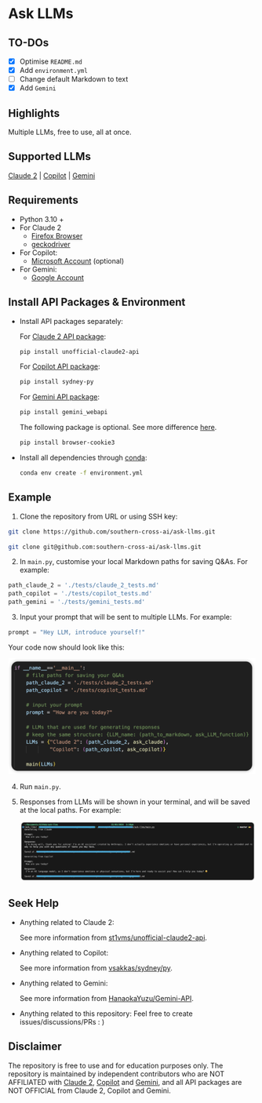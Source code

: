 # Ask LLMs

## TO-DOs
- [x] Optimise `README.md`
- [x] Add `environment.yml`
- [ ] Change default Markdown to text
- [x] Add `Gemini`

## Highlights

Multiple LLMs, free to use, all at once. 

## Supported LLMs
[Claude 2](https://www.anthropic.com/news/claude-2) | [Copilot](https://www.microsoft.com/en-au/microsoft-copilot/) | [Gemini](https://gemini.google.com/t)

## Requirements

- Python 3.10 +
- For Claude 2
  - [Firefox Browser](https://www.mozilla.org/en-US/firefox/all/)
  - [geckodriver](https://github.com/mozilla/geckodriver)
- For Copilot:
  - [Microsoft Account](https://account.microsoft.com/account/manage-my-account)  (optional)
- For Gemini:
  - [Google Account](https://www.google.com/account/about/)

## Install API Packages & Environment

- Install API packages separately:

  For [Claude 2 API package]([st1vms/unofficial-claude2-api](https://github.com/st1vms/unofficial-claude2-api).): 

  ``` bash
  pip install unofficial-claude2-api
  ```

  For  [Copilot API package]([vsakkas/sydney.py](https://github.com/vsakkas/sydney.py).):

  ``` bash
  pip install sydney-py
  ```

  For [Gemini API package](https://github.com/HanaokaYuzu/Gemini-API):
  ``` bash
  pip install gemini_webapi
  ```
  
  The following package is optional. See more difference [here](https://github.com/HanaokaYuzu/Gemini-API?tab=readme-ov-file#initialization).
  
  ``` bash
  pip install browser-cookie3
  ```

- Install all dependencies through [conda](https://conda.io/projects/conda/en/latest/user-guide/install/index.html):
  ``` bash
  conda env create -f environment.yml
  ```

## Example

1. Clone the repository from URL or using SSH key:
``` bash
git clone https://github.com/southern-cross-ai/ask-llms.git
```
``` bash
git clone git@github.com:southern-cross-ai/ask-llms.git
```
   
2. In `main.py`, customise your local Markdown paths for saving Q&As. For example:

``` python
path_claude_2 = './tests/claude_2_tests.md'
path_copilot = './tests/copilot_tests.md'
path_gemini = './tests/gemini_tests.md'
```

3. Input your prompt that will be sent to multiple LLMs. For example:
	
``` Python
prompt = "Hey LLM, introduce yourself!"
```

Your code now should look like this:

![example](./pics/example.png)

4. Run `main.py`.

5. Responses from LLMs will be shown in your terminal, and will be saved at the local paths. For example:

    ![result_example](./pics/result_example.png)

## Seek Help

- Anything related to Claude 2:

  See more information from [st1vms/unofficial-claude2-api](https://github.com/st1vms/unofficial-claude2-api?tab=readme-ov-file).

- Anything related to Copilot:

  See more information from [vsakkas/sydney/py](https://github.com/vsakkas/sydney.py).

- Anything related to Gemini:

  See more information from [HanaokaYuzu/Gemini-API](https://github.com/HanaokaYuzu/Gemini-API). 

- Anything related to this repository:
Feel free to create issues/discussions/PRs : )

## Disclaimer

The repository is free to use and for education purposes only. The repository is maintained by independent contributors who are NOT AFFILIATED with [Claude 2](https://www.anthropic.com/news/claude-2), [Copilot](https://www.microsoft.com/en-au/microsoft-copilot/) and [Gemini](https://gemini.google.com/), and all API packages are NOT OFFICIAL from Claude 2, Copilot and Gemini.

